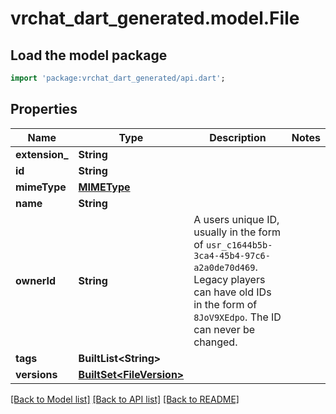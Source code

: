 # vrchat_dart_generated.model.File

## Load the model package
```dart
import 'package:vrchat_dart_generated/api.dart';
```

## Properties
Name | Type | Description | Notes
------------ | ------------- | ------------- | -------------
**extension_** | **String** |  | 
**id** | **String** |  | 
**mimeType** | [**MIMEType**](MIMEType.md) |  | 
**name** | **String** |  | 
**ownerId** | **String** | A users unique ID, usually in the form of `usr_c1644b5b-3ca4-45b4-97c6-a2a0de70d469`. Legacy players can have old IDs in the form of `8JoV9XEdpo`. The ID can never be changed. | 
**tags** | **BuiltList&lt;String&gt;** |   | 
**versions** | [**BuiltSet&lt;FileVersion&gt;**](FileVersion.md) |   | 

[[Back to Model list]](../README.md#documentation-for-models) [[Back to API list]](../README.md#documentation-for-api-endpoints) [[Back to README]](../README.md)


